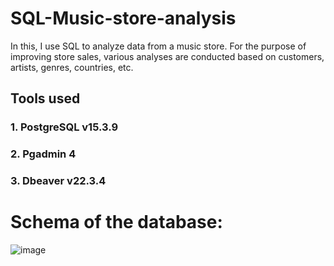 # SQL-Music-store-analysis
In this, I use SQL to analyze data from a music store. For the purpose of improving store sales, various analyses are conducted based on customers, artists, genres, countries, etc.
## Tools used
### **1. PostgreSQL v15.3.9**
### **2. Pgadmin 4**
### **3. Dbeaver v22.3.4**

# Schema of the database:

![image](https://user-images.githubusercontent.com/86731206/221550218-9c5380c7-573f-45f3-90da-9b080f8b5c50.png)

